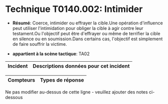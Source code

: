 # Technique T0140.002: Intimider

* **Résumé**: Coerce, intimider ou effrayer la cible.Une opération d'influence peut utiliser l'intimidation pour obliger la cible à agir contre leur testament.Ou l'objectif peut être d'effrayer ou même de terrifier la cible en silence ou en soumission.Dans certains cas, l'objectif est simplement de faire souffrir la victime.

* **appartient à la scène tactique**: TA02


|Incident |Descriptions données pour cet incident |
|-------- |-------------------- |



|Compteurs |Types de réponse |
|-------- |-------------- |


Ne pas modifier au-dessus de cette ligne - veuillez ajouter des notes ci-dessous